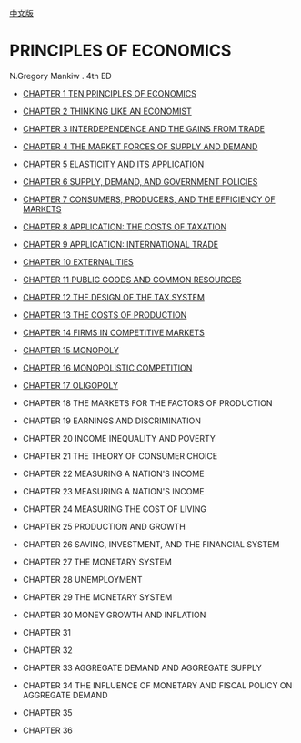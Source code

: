 [中文版](README_zh.md)

# PRINCIPLES OF ECONOMICS

N.Gregory Mankiw . 4th ED

- [CHAPTER 1 TEN PRINCIPLES OF ECONOMICS](chapter1.md)
- [CHAPTER 2 THINKING LIKE AN ECONOMIST](chapter2.md)
- [CHAPTER 3 INTERDEPENDENCE AND THE GAINS FROM TRADE](chapter3.md)
- [CHAPTER 4 THE MARKET FORCES OF SUPPLY AND DEMAND](chapter4.md)
- [CHAPTER 5 ELASTICITY AND ITS APPLICATION](chapter5.md)
- [CHAPTER 6 SUPPLY, DEMAND, AND GOVERNMENT POLICIES](chapter6.md)
- [CHAPTER 7 CONSUMERS, PRODUCERS, AND THE EFFICIENCY OF MARKETS](chapter7.md)
- [CHAPTER 8 APPLICATION: THE COSTS OF TAXATION](chapter8.md)
- [CHAPTER 9 APPLICATION: INTERNATIONAL TRADE](chapter9.md)
- [CHAPTER 10 EXTERNALITIES](chapter10.md)
- [CHAPTER 11 PUBLIC GOODS AND COMMON RESOURCES](chapter11.md)
- [CHAPTER 12 THE DESIGN OF THE TAX SYSTEM](chapter12.md)
- [CHAPTER 13 THE COSTS OF PRODUCTION](chapter13.md)
- [CHAPTER 14 FIRMS IN COMPETITIVE MARKETS](chapter14.md)
- [CHAPTER 15 MONOPOLY](chapter15.md)
- [CHAPTER 16 MONOPOLISTIC COMPETITION](chapter16.md)
- [CHAPTER 17 OLIGOPOLY](chapter17.md)

- CHAPTER 18 THE MARKETS FOR THE FACTORS OF PRODUCTION

- CHAPTER 19 EARNINGS AND DISCRIMINATION

- CHAPTER 20 INCOME INEQUALITY AND POVERTY

- CHAPTER 21 THE THEORY OF CONSUMER CHOICE

- CHAPTER 22 MEASURING A NATION'S INCOME

- CHAPTER 23 MEASURING A NATION'S INCOME

- CHAPTER 24 MEASURING THE COST OF LIVING

- CHAPTER 25 PRODUCTION AND GROWTH

- CHAPTER 26 SAVING, INVESTMENT, AND THE FINANCIAL SYSTEM

- CHAPTER 27 THE MONETARY SYSTEM

- CHAPTER 28 UNEMPLOYMENT

- CHAPTER 29 THE MONETARY SYSTEM

- CHAPTER 30 MONEY GROWTH AND INFLATION

- CHAPTER 31 

- CHAPTER 32

- CHAPTER 33 AGGREGATE DEMAND AND AGGREGATE SUPPLY

- CHAPTER 34 THE INFLUENCE OF MONETARY AND FISCAL POLICY ON AGGREGATE DEMAND

- CHAPTER 35 

- CHAPTER 36
